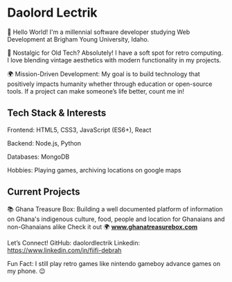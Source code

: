 # Daolord Lectrik
👋 Hello World! I'm a millennial software developer studying Web Development at Brigham Young University, Idaho.

💾 Nostalgic for Old Tech? Absolutely! I have a soft spot for retro computing. I love blending vintage aesthetics with modern functionality in my projects.

🌍 Mission-Driven Development: My goal is to build technology that positively impacts humanity whether through education or open-source tools. If a project can make someone’s life better, count me in!

## Tech Stack & Interests
Frontend: HTML5, CSS3, JavaScript (ES6+), React

Backend: Node.js, Python

Databases: MongoDB

Hobbies: Playing games, archiving locations on google maps

## Current Projects
📚 Ghana Treasure Box: Building a well documented platform of information on Ghana's indigenous culture, food, people and location for Ghanaians and non-Ghanaians alike
Check it out 🌍 **www.ghanatreasurebox.com**

Let’s Connect!
GitHub: daolordlectrik
Linkedin: https://www.linkedin.com/in/fiifi-debrah

Fun Fact: I still play retro games like nintendo gameboy advance games on my phone. 😉

